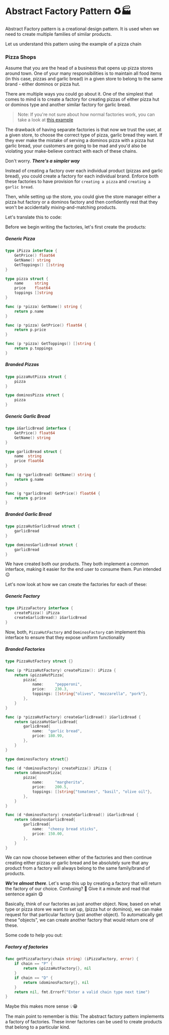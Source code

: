 # Abstract Factory Pattern ♻🏭

Abstract Factory pattern is a creational design pattern. It is used when we need to create multiple families of similar products.

Let us understand this pattern using the example of a pizza chain

### Pizza Shops

Assume that you are the head of a business that opens up pizza stores around town. One of your many responsibilities is to maintain all food items (in this case, pizzas and garlic bread) in a given store to belong to the same brand - either dominos or pizza hut.

There are multiple ways you could go about it. One of the simplest that comes to mind is to create a factory for creating pizzas of either pizza hut or dominos type and another similar factory for garlic bread.

> Note: If you're not sure about how normal factories work, you can take a look at [this example](https://github.com/shubhamzanwar/design-patterns/tree/master/1-factory)

The drawback of having separate factories is that now we trust the user, at a given store, to choose the correct type of pizza, garlic bread they want. If they ever make the mistake of serving a dominos pizza with a pizza hut garlic bread, your customers are going to be mad and you'd also be violating your make-believe contract with each of these chains.

Don't worry. **_There's a simpler way_**

Instead of creating a factory over each individual product (pizzas and garlic bread), you could create a factory for each individual brand. Enforce both these factories to have provision for `creating a pizza` and `creating a garlic bread`.

Then, while setting up the store, you could give the store manager either a pizza hut factory or a dominos factory and then confidently rest that they won't be accidentally mixing-and-matching products.

Let's translate this to code:

Before we begin writing the factories, let's first create the products:

##### Generic Pizza

```go
type iPizza interface {
    GetPrice() float64
    GetName() string
    GetToppings() []string
}

type pizza struct {
    name     string
    price    float64
    toppings []string
}

func (p *pizza) GetName() string {
    return p.name
}

func (p *pizza) GetPrice() float64 {
    return p.price
}

func (p *pizza) GetToppings() []string {
    return p.toppings
}
```

##### Branded Pizzas

```go
type pizzaHutPizza struct {
    pizza
}

type dominosPizza struct {
    pizza
}
```

##### Generic Garlic Bread

```go
type iGarlicBread interface {
    GetPrice() float64
    GetName() string
}

type garlicBread struct {
    name  string
    price float64
}

func (g *garlicBread) GetName() string {
    return g.name
}

func (g *garlicBread) GetPrice() float64 {
    return g.price
}
```

##### Branded Garlic Bread

```go
type pizzaHutGarlicBread struct {
    garlicBread
}

type dominosGarlicBread struct {
    garlicBread
}
```

We have created both our products. They both implement a common interface, making it easier for the end user to consume them. Pun intended 😉

Let's now look at how we can create the factories for each of these:

##### Generic Factory

```go
type iPizzaFactory interface {
    createPizza() iPizza
    createGarlicBread() iGarlicBread
}
```

Now, both, `PizzaHutFactory` and `DominosFactory` can implement this interface to ensure that they expose uniform functionality

##### Branded Factories

```go
type PizzaHutFactory struct {}

func (p *PizzaHutFactory) createPizza(): iPizza {
    return &pizzaHutPizza{
        pizza{
            name:     "pepperoni",
            price:    230.3,
            toppings: []string{"olives", "mozzarella", "pork"},
        },
    }
}

func (p *pizzaHutFactory) createGarlicBread() iGarlicBread {
    return &pizzaHutGarlicBread{
        garlicBread{
            name:  "garlic bread",
            price: 180.99,
        },
    }
}
```

```go
type dominosFactory struct{}

func (d *dominosFactory) createPizza() iPizza {
    return &dominosPizza{
        pizza{
            name:     "margherita",
            price:    200.5,
            toppings: []string{"tomatoes", "basil", "olive oil"},
        },
    }
}

func (d *dominosFactory) createGarlicBread() iGarlicBread {
    return &dominosGarlicBread{
        garlicBread{
            name:  "cheesy bread sticks",
            price: 150.00,
        },
    }
}
```

We can now choose between either of the factories and then continue creating either pizzas or garlic bread and be absolutely sure that any product from a factory will always belong to the same family/brand of products.

**_We're almost there_**. Let's wrap this up by creating a factory that will return the factory of our choice. Confusing? 🤯 Give it a minute and read that sentence again 😋

Basically, think of our factories as just another object. Now, based on what type or pizza store we want to set up, (pizza hut or dominos), we can make request for that particular factory (just another object). To automatically get these "objects", we can create another factory that would return one of these.

Some code to help you out:

##### Factory of factories

```go
func getPizzaFactory(chain string) (iPizzaFactory, error) {
    if chain == "P" {
        return &pizzaHutFactory{}, nil
    }
    if chain == "D" {
        return &dominosFactory{}, nil
    }
    return nil, fmt.Errorf("Enter a valid chain type next time")
}
```

Maybe this makes more sense 💡😁

The main point to remember is this: The abstract factory pattern implements a factory of factories. These inner factories can be used to create products that belong to a particular kind.
